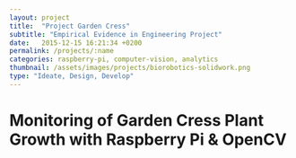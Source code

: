 ```yaml
---
layout: project
title:  "Project Garden Cress"
subtitle: "Empirical Evidence in Engineering Project"
date:   2015-12-15 16:21:34 +0200
permalink: /projects/:name
categories: raspberry-pi, computer-vision, analytics
thumbnail: /assets/images/projects/biorobotics-solidwork.png
type: "Ideate, Design, Develop"
---
```

# Monitoring of Garden Cress Plant Growth with Raspberry Pi & OpenCV

